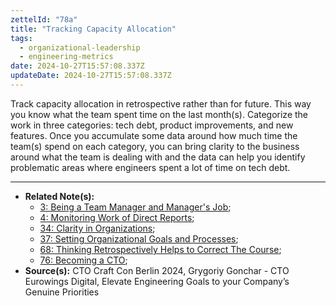```yaml
---
zettelId: "78a"
title: "Tracking Capacity Allocation"
tags:
  - organizational-leadership
  - engineering-metrics
date: 2024-10-27T15:57:08.337Z
updateDate: 2024-10-27T15:57:08.337Z
---
```


Track capacity allocation in retrospective rather than for future. This way you know what the team spent time on the last month(s). Categorize the work in three categories: tech debt, product improvements, and new features. Once you accumulate some data around how much time the team(s) spend on each category, you can bring clarity to the business around what the team is dealing with and the data can help you identify problematic areas where engineers spent a lot of time on tech debt.

---

- **Related Note(s):**
  - [3: Being a Team Manager and Manager's Job](/notes/3/);
  - [4: Monitoring Work of Direct Reports](/notes/4/);
  - [34: Clarity in Organizations](/notes/34/);
  - [37: Setting Organizational Goals and Processes](/notes/37/);
  - [68: Thinking Retrospectively Helps to Correct The Course](/notes/68/);
  - [76: Becoming a CTO](/notes/76/);
- **Source(s):** CTO Craft Con Berlin 2024, Grygoriy Gonchar - CTO Eurowings Digital, Elevate Engineering Goals to your Company’s Genuine Priorities
